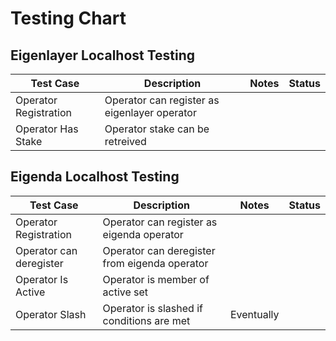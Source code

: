 # Testing Chart

## Eigenlayer Localhost Testing
| Test Case             | Description                                   | Notes | Status |
|-----------------------|-----------------------------------------------|-------|--------|
| Operator Registration | Operator can register as eigenlayer operator  |       |        |
| Operator Has Stake    | Operator stake can be retreived               |       |        |

## Eigenda Localhost Testing
| Test Case               | Description                                   | Notes      | Status |
|-------------------------|-----------------------------------------------|------------|--------|
| Operator Registration   | Operator can register as eigenda operator     |            |        |
| Operator can deregister | Operator can deregister from eigenda operator |            |        |
| Operator Is Active      | Operator is member of active set              |            |        |
| Operator Slash          | Operator is slashed if conditions are met     | Eventually |        |

